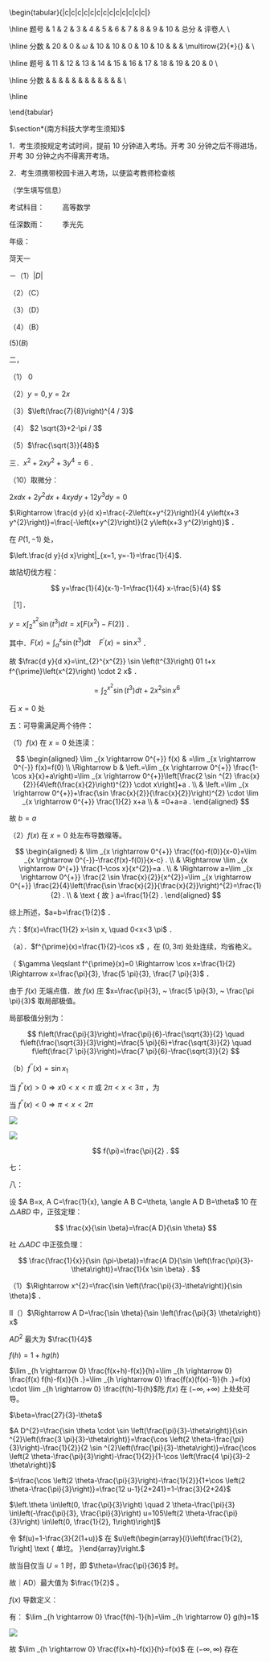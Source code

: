 \begin{tabular}{|c|c|c|c|c|c|c|c|c|c|c|c|c|}

\hline 题号 & 1 & 2 & 3 & 4 & 5 & 6 & 7 & 8 & 9 & 10 & 总分 & 评卷人 \\

\hline 分数 & 20 & 0 & $\omega$ & 10 & 10 & 0 & 10 & 10 & & & \multirow{2}{*}{} & \\

\hline 题号 & 11 & 12 & 13 & 14 & 15 & 16 & 17 & 18 & 19 & 20 & 0 \\

\hline 分数 & & & & & & & & & & & & \\

\hline

\end{tabular}

$\section*{南方科技大学考生须知}$

1．考生须按规定考试时间，提前 10 分钟进入考场。开考 30 分钟之后不得进场，开考 30 分钟之内不得离开考场。

2．考生须携带校园卡进入考场，以便监考教师检查核

（学生填写信息）

考试科目： $\qquad$高等数学

任深数雨： $\qquad$季光先

年级：

菏天一

－（1）$|D|$

（2）（C）

（3）（D）

（4）（B）

$(5)(B)$

二，

（1） 0

（2）$y=0, y=2 x$

（3）$\left(\frac{7}{8}\right)^{4 / 3}$

（4） $2 \sqrt{3}+2-\pi / 3$

（5）$\frac{\sqrt{3}}{48}$

三．$x^{2}+2 x y^{2}+3 y^{4}=6$ ．

（10）取微分：

$2 x d x+2 y^{2} d x+4 x y d y+12 y^{3} d y=0$

$\Rightarrow \frac{d y}{d x}=\frac{-2\left(x+y^{2}\right)}{4 y\left(x+3 y^{2}\right)}=\frac{-\left(x+y^{2}\right)}{2 y\left(x+3 y^{2}\right)}$ ．

在 $P(1,-1)$ 处，

$\left.\frac{d y}{d x}\right|_{x=1, y=-1}=\frac{1}{4}$.

故阽切伐方程：

$$
y=\frac{1}{4}(x-1)-1=\frac{1}{4} x-\frac{5}{4}
$$

［1］．

$y=x \int_{2}^{x^{2}} \sin \left(t^{3}\right) d t=x\left[F\left(x^{2}\right)-F(2)\right]$ ．

其中．$F(x)=\int_{a}^{x} \sin \left(t^{3}\right) d t \quad F^{\prime}(x)=\sin x^{3}$ ．

故 $\frac{d y}{d x}=\int_{2}^{x^{2}} \sin \left(t^{3}\right) 01 t+x f^{\prime}\left(x^{2}\right) \cdot 2 x$ ．

$$
=\int_{2}^{x^{2}} \sin \left(t^{3}\right) d t+2 x^{2} \sin x^{6}
$$

石 $x=0$ 处

五：可导需满足两个待件：

（1）$f(x)$ 在 $x=0$ 处连渎：

$$
\begin{aligned}
\lim _{x \rightarrow 0^{+}} f(x) & =\lim _{x \rightarrow 0^{-}} f(x)=f(0) \\
\Rightarrow b & \left.=\lim _{x \rightarrow 0^{+}} \frac{1-\cos x}{x}+a\right)=\lim _{x \rightarrow 0^{+}}\left[\frac{2 \sin ^{2} \frac{x}{2}}{4\left(\frac{x}{2}\right)^{2}} \cdot x\right]+a . \\
& \left.=\lim _{x \rightarrow 0^{+}}+\frac{\sin \frac{x}{2}}{\frac{x}{2}}\right)^{2} \cdot \lim _{x \rightarrow 0^{+}} \frac{1}{2} x+a \\
& =0+a=a .
\end{aligned}
$$

故 $b=a$

（2）$f(x)$ 在 $x=0$ 处左布导数暞等。

$$
\begin{aligned}
& \lim _{x \rightarrow 0^{+}} \frac{f(x)-f(0)}{x-0}=\lim _{x \rightarrow 0^{-}}-\frac{f(x)-f(0)}{x-c} . \\
& \Rightarrow \lim _{x \rightarrow 0^{+}} \frac{1-\cos x}{x^{2}}=a . \\
& \Rightarrow a=\lim _{x \rightarrow 0^{+}} \frac{2 \sin \frac{x}{2}}{x^{2}}=\lim _{x \rightarrow 0^{+}} \frac{2}{4}\left(\frac{\sin \frac{x}{2}}{\frac{x}{2}}\right)^{2}=\frac{1}{2} . \\
& \text { 故 } a=\frac{1}{2} .
\end{aligned}
$$

综上所述，$a=b=\frac{1}{2}$ ．

六：$f(x)=\frac{1}{2} x-\sin x, \quad 0<x<3 \pi$ ．

（a）．$f^{\prime}(x)=\frac{1}{2}-\cos x$ ，在 $(0,3 \pi)$ 处处连续，均省栬义。

（ $\gamma \leqslant f^{\prime}(x)=0 \Rightarrow \cos x=\frac{1}{2} \Rightarrow x=\frac{\pi}{3}, \frac{5 \pi}{3}, \frac{7 \pi}{3}$ ．

由于 $f(x)$ 无端点值．故 $f(x)$ 庄 $x=\frac{\pi}{3}, ~ \frac{5 \pi}{3}, ~ \frac{\pi \pi}{3}$ 取局部极值。

局部极值分别为：

$$
f\left(\frac{\pi}{3}\right)=\frac{\pi}{6}-\frac{\sqrt{3}}{2} \quad f\left(\frac{\sqrt{3}}{3}\right)=\frac{5 \pi}{6}+\frac{\sqrt{3}}{2} \quad f\left(\frac{7 \pi}{3}\right)=\frac{7 \pi}{6}-\frac{\sqrt{3}}{2}
$$

（b）$f^{\prime \prime}(x)=\sin x_{1}$

当 $f^{\prime \prime}(x)>0 \Rightarrow x 0<x<\pi$ 或 $2 \pi<x<3 \pi$ ，为

当 $f^{\prime \prime}(x)<0 \Rightarrow \pi<x<2 \pi$

![](https://cdn.mathpix.com/cropped/2025_04_21_28d8846e28295167dfacg-3.jpg?height=238&width=2249&top_left_y=4064&top_left_x=993)

![](https://cdn.mathpix.com/cropped/2025_04_21_28d8846e28295167dfacg-3.jpg?height=1394&width=2268&top_left_y=4203&top_left_x=729)

$$
f(\pi)=\frac{\pi}{2} .
$$

七：

八：

设 $A B=x, A C=\frac{1}{x}, \angle A B C=\theta, \angle A D B=\theta$ 10 在 $\triangle A B D$ 中，正弦定理：

$$
\frac{x}{\sin \beta}=\frac{A D}{\sin \theta}
$$

社 $\triangle A D C$ 中正弦负理：

$$
\frac{\frac{1}{x}}{\sin (\pi-\beta)}=\frac{A D}{\sin \left(\frac{\pi}{3}-\theta\right)}=\frac{1}{x \sin \beta} .
$$

（1）$\Rightarrow x^{2}=\frac{\sin \left(\frac{\pi}{3}-\theta\right)}{\sin \theta}$ ．

II（）$\Rightarrow A D=\frac{\sin \theta}{\sin \left(\frac{\pi}{3} \theta\right)} x$

$A D^{2}$ 最大为 $\frac{1}{4}$

$f(h)=1+h g(h)$

$\lim _{h \rightarrow 0} \frac{f(x+h)-f(x)}{h}=\lim _{h \rightarrow 0} \frac{f(x) f(h)-f(x)}{h .}=\lim _{h \rightarrow 0} \frac{f(x)(f(x)-1)}{h .}=f(x) \cdot \lim _{h \rightarrow 0} \frac{f(h)-1}{h}$阣 $f(x)$ 在 $(-\infty,+\infty)$ 上处处可导。

$\beta=\frac{27}{3}-\theta$

$A D^{2}=\frac{\sin \theta \cdot \sin \left(\frac{\pi}{3}-\theta\right)}{\sin ^{2}\left(\frac{3 \pi}{3}-\theta\right)}=\frac{\cos \left(2 \theta-\frac{\pi}{3}\right)-\frac{1}{2}}{2 \sin ^{2}\left(\frac{\pi}{3}-\theta\right)}=\frac{\cos \left(2 \theta-\frac{\pi}{3}\right)-\frac{1}{2}}{1-\cos \left(\frac{4 \pi}{3}-2 \theta\right)}$

$=\frac{\cos \left(2 \theta-\frac{\pi}{3}\right)-\frac{1}{2}}{1+\cos \left(2 \theta-\frac{\pi}{3}\right)}=\frac{12 u-1}{2+241}=1-\frac{3}{2+24}$

$\left.\theta \in\left(0, \frac{\pi}{3}\right) \quad 2 \theta-\frac{\pi}{3} \in\left(-\frac{\pi}{3}, \frac{\pi}{3}\right) u=105\left(2 \theta-\frac{\pi}{3}\right) \in\left(0, \frac{1}{2}, 1\right)\right]$

令 $f(u)=1-\frac{3}{2(1+u)}$ 在 $u\left(\begin{array}{l}\left(\frac{1}{2}, 1\right] \text { 单垃。 }\end{array}\right.$

故当目仅当 $U=1$ 时，即 $\theta=\frac{\pi}{36}$ 时。

故｜AD）最大值为 $\frac{1}{2}$ 。

$f(x)$ 导数定义：

有： $\lim _{h \rightarrow 0} \frac{f(h)-1}{h}=\lim _{h \rightarrow 0} g(h)=1$

![](https://cdn.mathpix.com/cropped/2025_04_21_28d8846e28295167dfacg-4.jpg?height=692&width=361&top_left_y=666&top_left_x=108)

故 $\lim _{h \rightarrow 0} \frac{f(x+h)-f(x)}{h}=f(x)$ 在 $(-\infty, \infty)$ 存在

